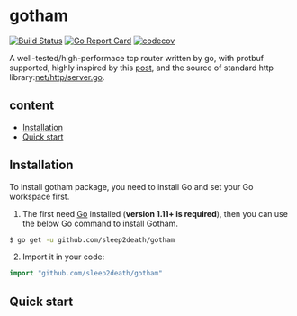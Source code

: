 # gotham

[![Build Status](https://travis-ci.com/sleep2death/gotham.svg?branch=master)](https://travis-ci.com/sleep2death/gotham)
[![Go Report Card](https://goreportcard.com/badge/github.com/sleep2death/gotham)](https://goreportcard.com/report/github.com/sleep2death/gotham)
[![codecov](https://codecov.io/gh/sleep2death/gotham/branch/master/graph/badge.svg)](https://codecov.io/gh/sleep2death/gotham)

A well-tested/high-performace tcp router written by go, with protbuf supported, highly inspired by this [post](https://sahilm.com/tcp-servers-that-run-like-clockwork/), and the source of standard http library:[net/http/server.go](https://github.com/golang/go/blob/master/src/net/http/server.go).

## content

-   [Installation](#installation)
-   [Quick start](#quick-start)

## Installation

To install gotham package, you need to install Go and set your Go workspace first.

1. The first need [Go](https://golang.org/) installed (**version 1.11+ is required**), then you can use the below Go command to install Gotham.

```sh
$ go get -u github.com/sleep2death/gotham
```

2. Import it in your code:

```go
import "github.com/sleep2death/gotham"
```

## Quick start
